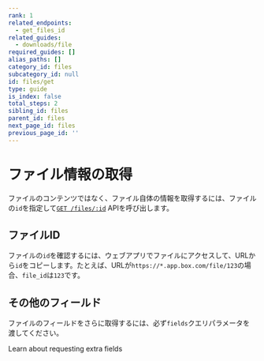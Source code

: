 ```yaml
---
rank: 1
related_endpoints:
  - get_files_id
related_guides:
  - downloads/file
required_guides: []
alias_paths: []
category_id: files
subcategory_id: null
id: files/get
type: guide
is_index: false
total_steps: 2
sibling_id: files
parent_id: files
next_page_id: files
previous_page_id: ''
---
```

# ファイル情報の取得

ファイルのコンテンツではなく、ファイル自体の情報を取得するには、ファイルの`id`を指定して[`GET /files/:id`](e://get-files-id) APIを呼び出します。

<Samples id="get_files_id">

</Samples>

## ファイルID

ファイルの`id`を確認するには、ウェブアプリでファイルにアクセスして、URLから`id`をコピーします。たとえば、URLが`https://*.app.box.com/file/123`の場合、`file_id`は`123`です。

## その他のフィールド

ファイルのフィールドをさらに取得するには、必ず`fields`クエリパラメータを渡してください。

<CTA to="g://api-calls/request-extra-fields">
Learn about requesting extra fields

</CTA>
